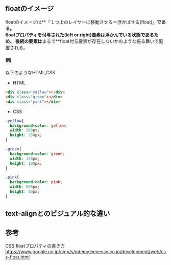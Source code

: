 ## floatのイメージ
floatのイメージは**「１つ上のレイヤーに移動させる＝浮かばせる(float)」**である。  
floatプロパティを付与された(left or right)要素は浮かんでいる状態であるため、
後続の要素は**まるで**float付与要素が存在しないかのような振る舞いで配置される。

#### 例)
以下のようなHTML,CSS
- HTML
```html
<div class="yellow"></div>
<div class="green"></div>
<div class="pink"></div>
```

- CSS
```css
.yellow{
  background-color: yellow;
  width: 200px;
  height: 250px;
}

.green{
  background-color: green;
  width: 150px;
  height: 100px;
}

.pink{
  background-color: pink;
  width: 500px;
  height: 80px;
}

```

## text-alignとのビジュアル的な違い


## 参考
CSS floatプロパティの書き方  
https://www.google.co.jp/amp/s/udemy.benesse.co.jp/development/web/css-float.html
